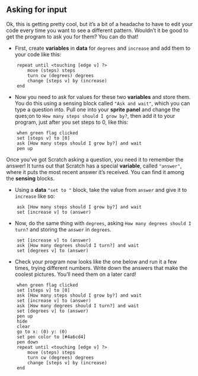 ## Asking for input

Ok, this is getting pretty cool, but it’s a bit of a headache to have to edit your code every time you want to see a different pattern. Wouldn’t it be good to get the program to ask you for them? You can do that!

+ First, create **variables** in **data** for `degrees` and `increase` and add them to your code like this: 

```blocks
    repeat until <touching [edge v] ?> 
        move (steps) steps
        turn cw (degrees) degrees
        change [steps v] by (increase)
    end
```

+ Now you need to ask for values for these two **variables** and store them. You do this using a sensing block called `"Ask and wait"`, which you can type a question into. Pull one into your **sprite panel** and change the ques;on to `How many steps should I grow by?`, then add it to your program, just after you set steps to 0, like this: 

```blocks
    when green flag clicked
    set [steps v] to [0]
    ask [How many steps should I grow by?] and wait
    pen up
```

Once you’ve got Scratch asking a question, you need it to remember the answer! It turns out that Scratch has a special **variable**, called `"answer"`, where it puts the most recent answer it’s received. You can find it among the **sensing** blocks. 

+ Using a **data** `"set to "` block, take the value from `answer` and give it to `increase` like so: 

```blocks
    ask [How many steps should I grow by?] and wait
    set [increase v] to (answer)
```

+ Now, do the same thing with `degrees`, asking `How many degrees should I turn?` and storing the `answer` in `degrees`. 

```blocks
    set [increase v] to (answer)
    ask [How many degrees should I turn?] and wait
    set [degrees v] to (answer)
```


+ Check your program now looks like the one below and run it a few times, trying different numbers. Write down the answers that make the coolest pictures. You’ll need them on a later card! 

```blocks
    when green flag clicked
    set [steps v] to [0]
    ask [How many steps should I grow by?] and wait
    set [increase v] to (answer)
    ask [How many degrees should I turn?] and wait
    set [degrees v] to (answer)
    pen up
    hide
    clear
    go to x: (0) y: (0)
    set pen color to [#4a6cd4]
    pen down
    repeat until <touching [edge v] ?> 
        move (steps) steps
        turn cw (degrees) degrees
        change [steps v] by (increase)
    end
```

